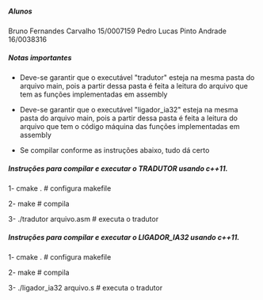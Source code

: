 
##### Alunos

Bruno Fernandes Carvalho   15/0007159
Pedro Lucas Pinto Andrade  16/0038316

##### Notas importantes

- Deve-se garantir que o executável "tradutor" esteja na mesma pasta do arquivo main, pois a partir dessa pasta é feita a leitura do arquivo que tem as funções implementadas em assembly

- Deve-se garantir que o executável "ligador_ia32" esteja na mesma pasta do arquivo main, pois a partir dessa pasta é feita a leitura do arquivo que tem o código máquina das funções implementadas em assembly

- Se compilar conforme as instruções abaixo, tudo dá certo

##### Instruções para compilar e executar o TRADUTOR usando c++11.

1- cmake .                   # configura makefile

2- make                      # compila

3- ./tradutor arquivo.asm    # executa o tradutor

##### Instruções para compilar e executar o LIGADOR_IA32 usando c++11.

1- cmake .                   # configura makefile

2- make                      # compila

3- ./ligador_ia32 arquivo.s    # executa o tradutor



